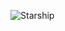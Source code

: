 ![Starship](https://static.wikia.nocookie.net/memoryalpha/images/1/10/USS_Prometheus_ventral%2C_Second_Sight.jpg/revision/latest/scale-to-width-down/350?cb=20080827221457&path-prefix=en)
